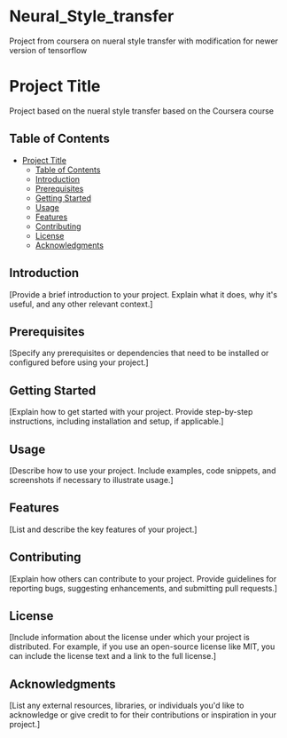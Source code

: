 # Neural_Style_transfer
Project from coursera on nueral style transfer with modification for newer version of tensorflow
# Project Title

Project based on the nueral style transfer based on the Coursera course

## Table of Contents

- [Project Title](#project-title)
  - [Table of Contents](#table-of-contents)
  - [Introduction](#introduction)
  - [Prerequisites](#prerequisites)
  - [Getting Started](#getting-started)
  - [Usage](#usage)
  - [Features](#features)
  - [Contributing](#contributing)
  - [License](#license)
  - [Acknowledgments](#acknowledgments)

## Introduction

[Provide a brief introduction to your project. Explain what it does, why it's useful, and any other relevant context.]

## Prerequisites

[Specify any prerequisites or dependencies that need to be installed or configured before using your project.]

## Getting Started

[Explain how to get started with your project. Provide step-by-step instructions, including installation and setup, if applicable.]

## Usage

[Describe how to use your project. Include examples, code snippets, and screenshots if necessary to illustrate usage.]

## Features

[List and describe the key features of your project.]

## Contributing

[Explain how others can contribute to your project. Provide guidelines for reporting bugs, suggesting enhancements, and submitting pull requests.]

## License

[Include information about the license under which your project is distributed. For example, if you use an open-source license like MIT, you can include the license text and a link to the full license.]

## Acknowledgments

[List any external resources, libraries, or individuals you'd like to acknowledge or give credit to for their contributions or inspiration in your project.]

